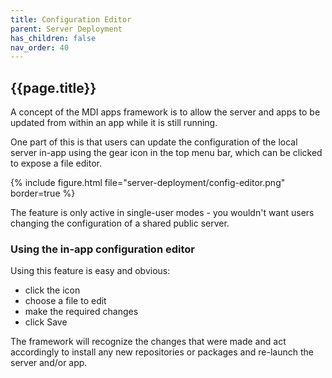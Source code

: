 ```yaml
---
title: Configuration Editor
parent: Server Deployment
has_children: false
nav_order: 40
---
```


## {{page.title}}

A concept of the MDI apps framework
is to allow the server
and apps to be updated from within an app
while it is still running. 

One part of this is that users can update the configuration
of the local server in-app using the gear icon in the top
menu bar, which can be clicked to expose a file editor.

{% include figure.html file="server-deployment/config-editor.png" border=true %}

The feature is only active in single-user modes - you wouldn't
want users changing the configuration of a shared public server.

### Using the in-app configuration editor

Using this feature is easy and obvious:
- click the icon
- choose a file to edit
- make the required changes
- click Save

The framework will recognize the changes that 
were made and act accordingly to install any new
repositories or packages and re-launch the server
and/or app.
